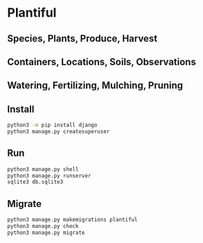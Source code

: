 # Plantiful

## Species, Plants, Produce, Harvest

## Containers, Locations, Soils, Observations

## Watering, Fertilizing, Mulching, Pruning

## Install

```sh
python3 -m pip install django
python3 manage.py createsuperuser
```

## Run

```sh
python3 manage.py shell
python3 manage.py runserver
sqlite3 db.sqlite3
```

## Migrate

```sh
python3 manage.py makemigrations plantiful
python3 manage.py check
python3 manage.py migrate
```

